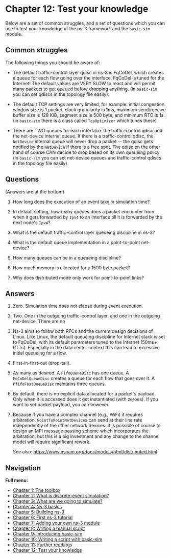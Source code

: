 # Chapter 12: Test your knowledge

Below are a set of common struggles, and a set of questions which you can use to test your knowledge
of the ns-3 framework and the `basic-sim` module.

## Common struggles

The following things you should be aware of:

- The default traffic-control layer qdisc in ns-3 is FqCoDel, which creates a queue for each
  flow going over the interface. FqCoDel is tuned for the Internet! The default values
  are VERY SLOW to react and will permit many packets to get queued before dropping anything.
  (in `basic-sim` you can set qdiscs in the topology file easily).

- The default TCP settings are very limited, for example: initial congestion window 
  size is 1 packet, clock granularity is 1ms, maximum send/receive buffer size is 128 KiB, 
  segment size is 500 byte, and minimum RTO is 1s. (in `basic-sim` there is a class
  called `TcpOptimizer` which tunes these)
  
- There are TWO queues for each interface: the traffic-control qdisc and the net-device internal queue.
  If there is a traffic-control qdisc, the `NetDevice` internal queue will never drop a packet -- the qdisc
  gets notified by the `NetDevice` if there is a free spot. The qdisc on the other hand of course
  CAN decide to drop based on its own queueing policy. (in `basic-sim` you can set net-device
  queues and traffic-control qdiscs in the topology file easily)

## Questions

(Answers are at the bottom)

1. How long does the execution of an event take in simulation time?

2. In default setting, how many queues does a packet encounter from 
   when it gets forwarded by `Ipv4` to an interface till it is forwarded by the next
   node's `Ipv4`?

3. What is the default traffic-control layer queueing discipline in ns-3?

4. What is the default queue implementation in a point-to-point net-device?

5. How many queues can be in a queueing discipline?

6. How much memory is allocated for a 1500 byte packet?

7. Why does distributed mode only work for point-to-point links?


## Answers

1. Zero. Simulation time does not elapse during event execution.

2. Two. One in the outgoing traffic-control layer, and one in the outgoing net-device.
   There are no 

3. Ns-3 aims to follow both RFCs and the current design decisions of Linux.
   Like Linux, the default queueing discipline for Internet stack is set to FqCoDel, 
   with its default parameters tuned to the Internet (50ms+ RTTs). Especially in the 
   data center context this can lead to excessive initial queueing for a flow.
   
4. First-in-first-out (drop-tail).

5. As many as desired. A `FifoQueueDisc` has one queue. A `FqCoDelQueueDisc` creates
   a queue for each flow that goes over it. A `PfifoFastQueueDisc` maintains three queues.
   
6. By default, there is no explicit data allocated for a packet's payload. Only when it is
   accessed does it get instantiated (with zeroes). If you want to set packet payload,
   you can however.
   
7. Because if you have a complex channel (e.g., WiFi) it requires arbitration.
   `PointToPointNetDevice`s can send at their line rate independently of the other
   network devices. It is possible of course to design an MPI message passing scheme
   which incorporates the arbitration, but this is a big investment and any change
   to the channel model will require significant rework.
   
   See also: https://www.nsnam.org/docs/models/html/distributed.html


## Navigation

**Full menu:**

* [Chapter 1: The toolbox](1_toolbox.md)
* [Chapter 2: What is discrete-event simulation?](2_discrete_event_simulation.md)
* [Chapter 3: What are we going to simulate?](3_what_to_simulate.md)
* [Chapter 4: Ns-3 basics](4_ns3_basics.md)
* [Chapter 5: Building ns-3](5_ns3_building.md)
* [Chapter 6: First ns-3 tutorial](6_ns3_tutorial.md)
* [Chapter 7: Adding your own ns-3 module](7_ns3_adding_your_own_module.md)
* [Chapter 8: Writing a manual script](8_ns3_script_manually.md)
* [Chapter 9: Introducing basic-sim](9_ns3_introducing_basic_sim.md)
* [Chapter 10: Writing a script with basic-sim](10_ns3_script_with_basic_sim.md)
* [Chapter 11: Further readings](11_further_readings.md)
* [Chapter 12: Test your knowledge](12_test_your_knowledge.md)
